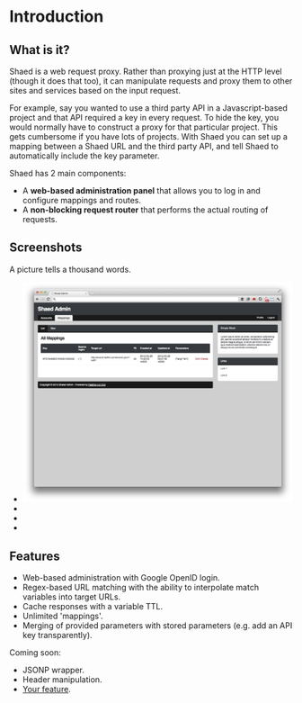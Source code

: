 # Introduction
## What is it?

Shaed is a web request proxy. Rather than proxying just at the HTTP level
(though it does that too), it can manipulate requests and proxy them to
other sites and services based on the input request.

For example, say you wanted to use a third party API in a Javascript-based
project and that API required a key in every request. To hide the key, you would
normally have to construct a proxy for that particular project. This gets
cumbersome if you have lots of projects. With Shaed you can set up a mapping
between a Shaed URL and the third party API, and tell Shaed to automatically
include the key parameter.

Shaed has 2 main components:

 - A **web-based administration panel** that allows you to log in and configure
   mappings and routes.
 - A **non-blocking request router** that performs the actual routing of
   requests.

## Screenshots

A picture tells a thousand words.

<ul class="thumbnails">
  <li class="span3">
    <a class="thumbnail" href="img/screenshots/admin.png"><img src="img/screenshots/admin.png" alt="Admin page" title="Admin panel" /></a>
  </li>

  <li class="span3">
  </li>

  <li class="span3">
  </li>

  <li class="span3">
  </li>
</ul>

## Features

 - Web-based administration with Google OpenID login.
 - Regex-based URL matching with the ability to interpolate match variables
   into target URLs.
 - Cache responses with a variable TTL.
 - Unlimited 'mappings'.
 - Merging of provided parameters with stored parameters (e.g. add an API key
   transparently).

Coming soon:

 - JSONP wrapper.
 - Header manipulation.
 - [Your feature](http://github.com/newsinternational/shaed).
